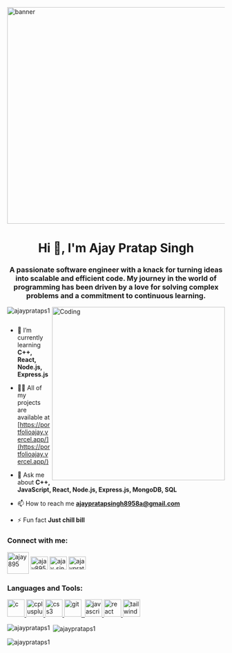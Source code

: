 <img align="center" width="1200" height="500" alt="banner" src="https://miro.medium.com/v2/resize:fit:1358/0*7Q3yvSIv_t0ioJ-Z.gif">
<h1 align="center">Hi 👋, I'm Ajay Pratap Singh</h1>
<h3 align="center">A passionate software engineer with a knack for turning ideas into scalable and efficient code. My journey in the world of programming has been driven by a love for solving complex problems and a commitment to continuous learning.</h3>

<img align="right" alt="Coding" width="400" src="https://cdn.dribbble.com/users/1162077/screenshots/3848914/programmer.gif">

<p align="left"> <img src="https://komarev.com/ghpvc/?username=ajayprataps1&label=Profile%20views&color=0e75b6&style=flat" alt="ajayprataps1" /> </p>

<p align="left"> <a href="https://twitter.com/" target="blank"><img src="https://img.shields.io/twitter/follow/?logo=twitter&style=for-the-badge" alt="" /></a> </p>

- 🌱 I’m currently learning **C++, React, Node.js, Express.js**

- 👨‍💻 All of my projects are available at [https://portfolioajay.vercel.app/](https://portfolioajay.vercel.app/)

- 💬 Ask me about **C++, JavaScript, React, Node.js, Express.js, MongoDB, SQL**

- 📫 How to reach me **ajaypratapsingh8958a@gmail.com**

- ⚡ Fun fact **Just chill bill**

<h3 align="left">Connect with me:</h3>
<p align="left">
<a href="https://linkedin.com/in/ajay895" target="blank"><img align="center" src="https://static.vecteezy.com/system/resources/previews/018/930/587/non_2x/linkedin-logo-linkedin-icon-transparent-free-png.png" alt="ajay895" height="50" width="50" /></a>
<a href="https://www.codechef.com/users/ajay8958" target="blank"><img align="center" src="https://cdn.jsdelivr.net/npm/simple-icons@3.1.0/icons/codechef.svg" alt="ajay8958" height="30" width="40" /></a>
<a href="https://www.leetcode.com/ajay_singh21" target="blank"><img align="center" src="https://cdn.iconscout.com/icon/free/png-256/free-leetcode-3628885-3030025.png" alt="ajay_singh21" height="30" width="40" /></a>
<a href="https://auth.geeksforgeeks.org/user/ajaypratapsingh8958a" target="blank"><img align="center" src="https://static-00.iconduck.com/assets.00/geeksforgeeks-icon-512x264-y71dixbv.png" alt="ajaypratapsingh8958a" height="30" width="40" /></a>
</p>

<h3 align="left">Languages and Tools:</h3>
<p align="left"> <a href="https://www.cprogramming.com/" target="_blank" rel="noreferrer"> <img src="https://upload.wikimedia.org/wikipedia/commons/1/18/C_Programming_Language.svg" alt="c" width="40" height="40"/> </a> <a href="https://www.w3schools.com/cpp/" target="_blank" rel="noreferrer"> <img src="https://upload.wikimedia.org/wikipedia/commons/thumb/1/18/ISO_C%2B%2B_Logo.svg/1822px-ISO_C%2B%2B_Logo.svg.png" alt="cplusplus" width="40" height="40"/> </a> <a href="https://www.w3schools.com/css/" target="_blank" rel="noreferrer"> <img src="https://upload.wikimedia.org/wikipedia/commons/thumb/6/62/CSS3_logo.svg/1200px-CSS3_logo.svg.png" alt="css3" width="40" height="40"/> </a> <a href="https://git-scm.com/" target="_blank" rel="noreferrer"> <img src="https://www.vectorlogo.zone/logos/git-scm/git-scm-icon.svg" alt="git" width="40" height="40"/> </a> <a href="https://www.w3.org/html/" target="_blank" rel="noreferrer"> <img src="https://upload.wikimedia.org/wikipedia/commons/thumb/6/61/HTML5_logo_and_wordmark.svg/512px-HTML5_logo_and_wordmark.svg.png" alt="html5" width="0" height="40"/> </a> <a href="https://upload.wikimedia.org/wikipedia/commons/6/6a/JavaScript-logo.png" target="_blank" rel="noreferrer"> <img src="https://upload.wikimedia.org/wikipedia/commons/6/6a/JavaScript-logo.png" alt="javascript" width="40" height="40"/> </a> <a href="https://reactjs.org/" target="_blank" rel="noreferrer"> <img src="https://upload.wikimedia.org/wikipedia/commons/thumb/3/30/React_Logo_SVG.svg/1200px-React_Logo_SVG.svg.png" alt="react" width="40" height="40"/> </a> <a href="https://tailwindcss.com/" target="_blank" rel="noreferrer"> <img src="https://www.vectorlogo.zone/logos/tailwindcss/tailwindcss-icon.svg" alt="tailwind" width="40" height="40"/> </a> </p>

<p><img align="left" src="https://github-readme-stats.vercel.app/api/top-langs?username=ajayprataps1&show_icons=true&locale=en&layout=compact" alt="ajayprataps1" /></p>

<p>&nbsp;<img align="center" src="https://github-readme-stats.vercel.app/api?username=ajayprataps1&show_icons=true&locale=en" alt="ajayprataps1" /></p>

<p><img align="center" src="https://github-readme-streak-stats.herokuapp.com/?user=ajayprataps1&" alt="ajayprataps1" /></p>

